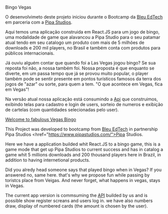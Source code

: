 Bingo Vegas

O desenvolvimeto deste projeto iniciou durante o Bootcamp da <a href="https://blueedtech.com.br/">Bleu EdTech</a> em parceria com a <a href="https://www.pipastudios.com/">Pipa Studios</a>.

Aqui temos uma aplicação construida em React.JS para um jogo de bingo, uma modalidade de game que alavancou a Pipa Studio para o seu patamar atual tendo em seu catalogo um produto com mais de 5 milhões de downloads e 200 mil players, no Brasil e também conta com produtos para públicos internacionais.

Já ouviu alguém contar que quando foi a Las Vegas jogou bingo? Se sua reposta foi não, a nossa também foi. Nossa proposta é que enquanto se diverte, em um passa tempo que já se provou muito popular, o player também pode se sentir presente em pontos turísticos famosos da terra dos jogos de "azar" ou sorte, para quem a tem. "O que acontece em Vegas, fica em Vegas"!

Na versão atual nossa aplicação está consumindo a <a href="https://bingoo-btc.herokuapp.com/api/">Api</a> que construimos, exibindo telas para cadastro e login de users, sorteio de numeros e exibição de cartelas (com quantidades selecionadas pelo user).

<a href="https://bingo-btc-front.herokuapp.com/">Welcome to fabulous Vegas Bingo</a>


This Project was developed to bootcamp from  <a href="https://blueedtech.com.br/">Bleu EdTech</a> in partnership Pipa Studios <href="https://www.pipastudios.com/">Pipa Studios</a>.

Here we have a application builded whit React.JS to a bingo game, this is a game mode that get up Pipa Studios to current success and has in catalog a game whit 5 millions downloads and 200 thousand players here in Brazil, in addition to having internetional products.

Did you alredy head someone says that played bingo when in Vegas? If you answered no, same here. that's why we propose fun while passing by toristcs place  from Veigas.
And never forget, what happens in vegas, stays in Vegas.

The current app version is commsuming the <a href="https://bingoo-btc.herokuapp.com/api/">API</a> builded by us and is possible show register screans and users log in.
we have also numbers draw, display of numbered cards (the amount is chosen by the user).
